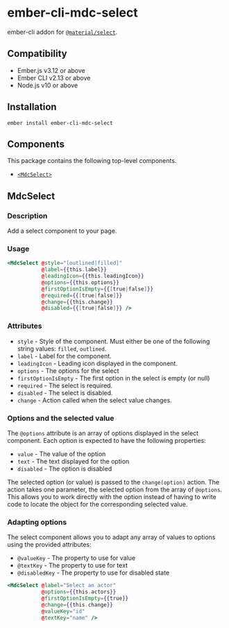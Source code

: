ember-cli-mdc-select
==========================

ember-cli addon for [`@material/select`](https://github.com/material-components/material-components-web/tree/master/packages/mdc-select).


Compatibility
------------------------------------------------------------------------------

* Ember.js v3.12 or above
* Ember CLI v2.13 or above
* Node.js v10 or above

Installation
------------

    ember install ember-cli-mdc-select
    
Components
-----------

This package contains the following top-level components.

* [`<MdcSelect>`](#MdcSelect)

MdcSelect
---------------------

### Description

Add a select component to your page.

### Usage

```handlebars
<MdcSelect @style="[outlined|filled]"
           @label={{this.label}}
           @leadingIcon={{this.leadingIcon}}
           @options={{this.options}}
           @firstOptionIsEmpty={{[true|false]}}
           @required={{[true|false]}}
           @change={{this.change}}
           @disabled={{[true|false]}} />
```

### Attributes

* `style` - Style of the component. Must either be one of the following string values: `filled`, `outlined`.
* `label` - Label for the component.
* `leadingIcon` - Leading icon displayed in the component.
* `options` - The options for the select
* `firstOptionIsEmpty` - The first option in the select is empty (or null)
* `required` - The select is required.
* `disabled` - The select is disabled.
* `change` - Action called when the select value changes.

### Options and the selected value

The `@options` attribute is an array of options displayed in the select component. Each
option is expected to have the following properties:

* `value` - The value of the option
* `text` - The text displayed for the option
* `disabled` - The option is disabled

The selected option (or value) is passed to the `change(option)` action. The action takes
one parameter, the selected option from the array of `@options`. This allows you
to work directly with the option instead of having to write code to locate the object 
for the corresponding selected value.

### Adapting options

The select component allows you to adapt any array of values to options using the provided 
attributes:

* `@valueKey` - The property to use for value
* `@textKey` - The property to use for text
* `@disabledKey` - The property to use for disabled state

```handlebars
<MdcSelect @label="Select an actor"
           @options={{this.actors}}
           @firstOptionIsEmpty={{true}}
           @change={{this.change}}
           @valueKey="id"
           @textKey="name" />
```
